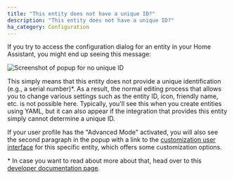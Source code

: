 ```yaml
---
title: "This entity does not have a unique ID?"
description: "This entity does not have a unique ID?"
ha_category: Configuration
---
```


If you try to access the configuration dialog for an entity in your Home Assistant, you might end up seeing this message:

<p class='img'>
<img src='/images/faq/faq_no_unique_id.jpg' alt='Screenshot of popup for no unique ID'>
</p>

This simply means that this entity does not provide a unique identification (e.g., a serial number)\*. As a result, the normal editing process that allows you to change various settings such as the entity ID, icon, friendly name, etc. is not possible here. Typically, you'll see this when you create entities using YAML, but it can also appear if the integration that provides this entity simply cannot determine a unique ID.

If your user profile has the "Advanced Mode" activated, you will also see the second paragraph in the popup with a link to the [customization user interface](https://www.home-assistant.io/docs/configuration/customizing-devices/#customization-using-the-ui) for this specific entity, which offers some customization options.

\* In case you want to read about more about that, head over to this [developer documentation page](https://developers.home-assistant.io/docs/entity_registry_index/).
